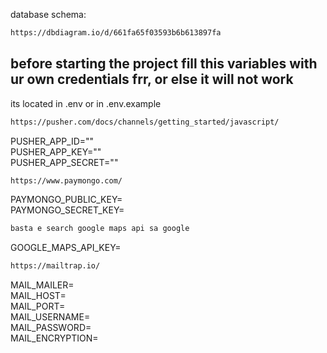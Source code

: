 database schema: 
```bash
https://dbdiagram.io/d/661fa65f03593b6b613897fa
```
## before starting the project fill this variables with ur own credentials frr, or else it will not work  
its located in .env or in .env.example

```bash
https://pusher.com/docs/channels/getting_started/javascript/
```
PUSHER_APP_ID=""  
PUSHER_APP_KEY=""  
PUSHER_APP_SECRET=""  

```bash
https://www.paymongo.com/
```
PAYMONGO_PUBLIC_KEY=  
PAYMONGO_SECRET_KEY=  

```bash
basta e search google maps api sa google
```
GOOGLE_MAPS_API_KEY=  

```bash
https://mailtrap.io/
```
MAIL_MAILER=  
MAIL_HOST=  
MAIL_PORT=  
MAIL_USERNAME=  
MAIL_PASSWORD=  
MAIL_ENCRYPTION=  
